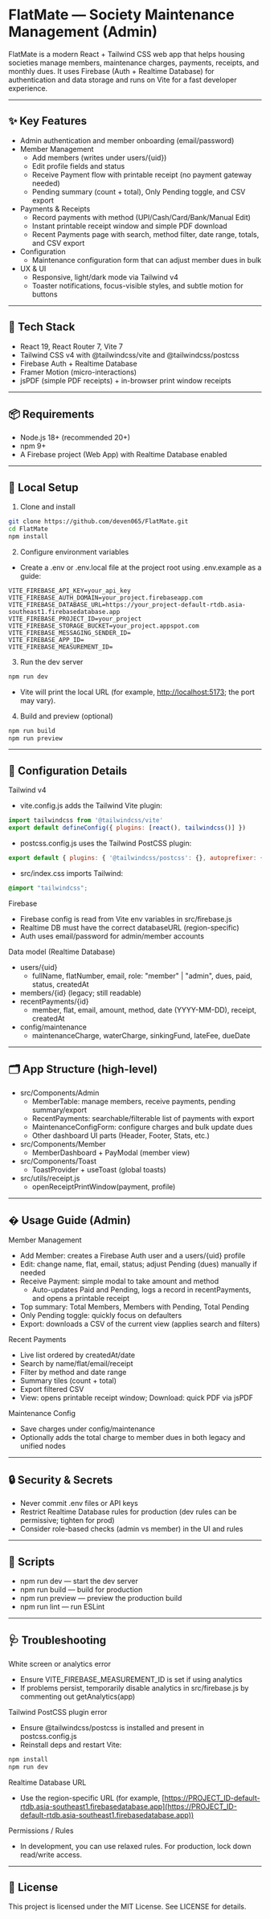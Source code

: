 # FlatMate — Society Maintenance Management (Admin)

FlatMate is a modern React + Tailwind CSS web app that helps housing societies manage members, maintenance charges, payments, receipts, and monthly dues. It uses Firebase (Auth + Realtime Database) for authentication and data storage and runs on Vite for a fast developer experience.

---

## ✨ Key Features

- Admin authentication and member onboarding (email/password)
- Member Management
  - Add members (writes under users/{uid})
  - Edit profile fields and status
  - Receive Payment flow with printable receipt (no payment gateway needed)
  - Pending summary (count + total), Only Pending toggle, and CSV export
- Payments & Receipts
  - Record payments with method (UPI/Cash/Card/Bank/Manual Edit)
  - Instant printable receipt window and simple PDF download
  - Recent Payments page with search, method filter, date range, totals, and CSV export
- Configuration
  - Maintenance configuration form that can adjust member dues in bulk
- UX & UI
  - Responsive, light/dark mode via Tailwind v4
  - Toaster notifications, focus-visible styles, and subtle motion for buttons

---

## 🧱 Tech Stack

- React 19, React Router 7, Vite 7
- Tailwind CSS v4 with @tailwindcss/vite and @tailwindcss/postcss
- Firebase Auth + Realtime Database
- Framer Motion (micro-interactions)
- jsPDF (simple PDF receipts) + in-browser print window receipts

---

## 📦 Requirements

- Node.js 18+ (recommended 20+)
- npm 9+
- A Firebase project (Web App) with Realtime Database enabled

---

## 🚀 Local Setup

1) Clone and install

```bash
git clone https://github.com/deven065/FlatMate.git
cd FlatMate
npm install
```

2) Configure environment variables

- Create a .env or .env.local file at the project root using .env.example as a guide:

```env
VITE_FIREBASE_API_KEY=your_api_key
VITE_FIREBASE_AUTH_DOMAIN=your_project.firebaseapp.com
VITE_FIREBASE_DATABASE_URL=https://your_project-default-rtdb.asia-southeast1.firebasedatabase.app
VITE_FIREBASE_PROJECT_ID=your_project
VITE_FIREBASE_STORAGE_BUCKET=your_project.appspot.com
VITE_FIREBASE_MESSAGING_SENDER_ID=
VITE_FIREBASE_APP_ID=
VITE_FIREBASE_MEASUREMENT_ID=
```

3) Run the dev server

```bash
npm run dev
```

- Vite will print the local URL (for example, [http://localhost:5173](http://localhost:5173); the port may vary).

4) Build and preview (optional)

```bash
npm run build
npm run preview
```

---

## 🔧 Configuration Details

Tailwind v4

- vite.config.js adds the Tailwind Vite plugin:

```js
import tailwindcss from '@tailwindcss/vite'
export default defineConfig({ plugins: [react(), tailwindcss()] })
```

- postcss.config.js uses the Tailwind PostCSS plugin:

```js
export default { plugins: { '@tailwindcss/postcss': {}, autoprefixer: {} } }
```

- src/index.css imports Tailwind:

```css
@import "tailwindcss";
```

Firebase

- Firebase config is read from Vite env variables in src/firebase.js
- Realtime DB must have the correct databaseURL (region-specific)
- Auth uses email/password for admin/member accounts

Data model (Realtime Database)

- users/{uid}
  - fullName, flatNumber, email, role: "member" | "admin", dues, paid, status, createdAt
- members/{id} (legacy; still readable)
- recentPayments/{id}
  - member, flat, email, amount, method, date (YYYY-MM-DD), receipt, createdAt
- config/maintenance
  - maintenanceCharge, waterCharge, sinkingFund, lateFee, dueDate

---

## 🗂️ App Structure (high-level)

- src/Components/Admin
  - MemberTable: manage members, receive payments, pending summary/export
  - RecentPayments: searchable/filterable list of payments with export
  - MaintenanceConfigForm: configure charges and bulk update dues
  - Other dashboard UI parts (Header, Footer, Stats, etc.)
- src/Components/Member
  - MemberDashboard + PayModal (member view)
- src/Components/Toast
  - ToastProvider + useToast (global toasts)
- src/utils/receipt.js
  - openReceiptPrintWindow(payment, profile)

---

## � Usage Guide (Admin)

Member Management

- Add Member: creates a Firebase Auth user and a users/{uid} profile
- Edit: change name, flat, email, status; adjust Pending (dues) manually if needed
- Receive Payment: simple modal to take amount and method
  - Auto-updates Paid and Pending, logs a record in recentPayments, and opens a printable receipt
- Top summary: Total Members, Members with Pending, Total Pending
- Only Pending toggle: quickly focus on defaulters
- Export: downloads a CSV of the current view (applies search and filters)

Recent Payments

- Live list ordered by createdAt/date
- Search by name/flat/email/receipt
- Filter by method and date range
- Summary tiles (count + total)
- Export filtered CSV
- View: opens printable receipt window; Download: quick PDF via jsPDF

Maintenance Config

- Save charges under config/maintenance
- Optionally adds the total charge to member dues in both legacy and unified nodes

---

## 🔒 Security & Secrets

- Never commit .env files or API keys
- Restrict Realtime Database rules for production (dev rules can be permissive; tighten for prod)
- Consider role-based checks (admin vs member) in the UI and rules

---

## 🧪 Scripts

- npm run dev — start the dev server
- npm run build — build for production
- npm run preview — preview the production build
- npm run lint — run ESLint

---

## 🩺 Troubleshooting

White screen or analytics error

- Ensure VITE_FIREBASE_MEASUREMENT_ID is set if using analytics
- If problems persist, temporarily disable analytics in src/firebase.js by commenting out getAnalytics(app)

Tailwind PostCSS plugin error

- Ensure @tailwindcss/postcss is installed and present in postcss.config.js
- Reinstall deps and restart Vite:

```bash
npm install
npm run dev
```

Realtime Database URL

- Use the region-specific URL (for example, [https://PROJECT_ID-default-rtdb.asia-southeast1.firebasedatabase.app](https://PROJECT_ID-default-rtdb.asia-southeast1.firebasedatabase.app))

Permissions / Rules

- In development, you can use relaxed rules. For production, lock down read/write access.

---

## 📄 License

This project is licensed under the MIT License. See LICENSE for details.
